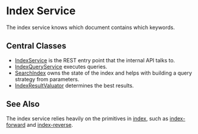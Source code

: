 # Index Service

The index service knows which document contains which keywords. 

## Central Classes

* [IndexService](src/main/java/nu/marginalia/index/IndexService.java) is the REST entry point that the internal API talks to.
* [IndexQueryService](src/main/java/nu/marginalia/index/svc/IndexQueryService.java) executes queries. 
* [SearchIndex](src/main/java/nu/marginalia/index/index/SearchIndex.java) owns the state of the index and helps with building a query strategy from parameters.
* [IndexResultValuator](src/main/java/nu/marginalia/index/results/IndexResultValuator.java) determines the best results.

## See Also

The index service relies heavily on the primitives in [index](../../index), 
such as [index-forward](../../index/index-forward/) 
and [index-reverse](../../index/index-reverse/).
